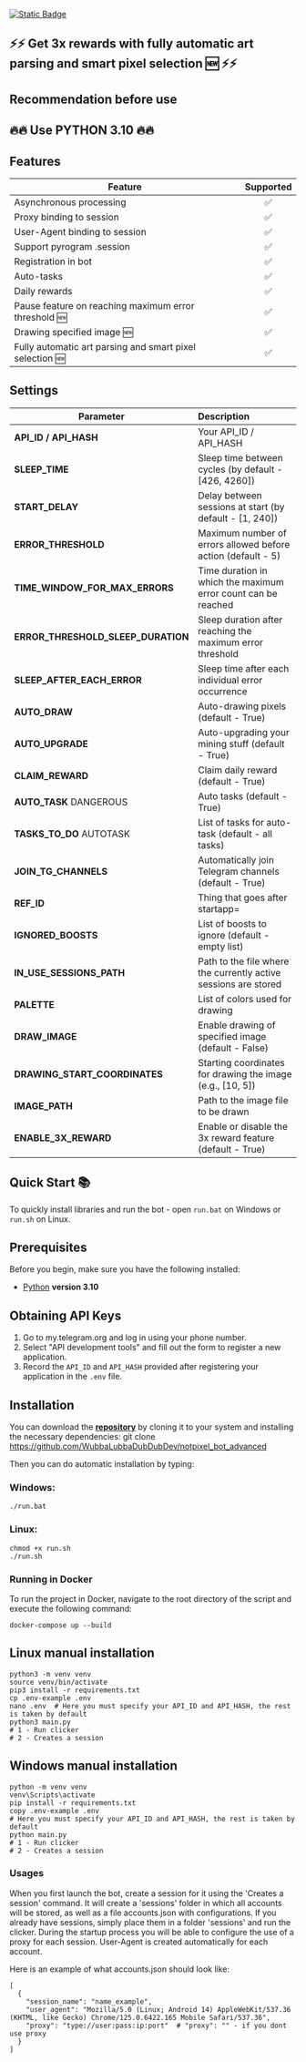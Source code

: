 [![Static Badge](https://img.shields.io/badge/Telegram-Bot%20Link-Link?style=for-the-badge&logo=Telegram&logoColor=white&logoSize=auto&color=blue)](https://t.me/notpixel/app?startapp=f411905106)

## ⚡⚡ Get 3x rewards with fully automatic art parsing and smart pixel selection 🆕 ⚡⚡

## Recommendation before use

## 🔥🔥 Use PYTHON 3.10 🔥🔥

## Features  
| Feature                                                  | Supported |
|----------------------------------------------------------|:---------:|
| Asynchronous processing                                  |     ✅     |
| Proxy binding to session                                 |     ✅     |
| User-Agent binding to session                            |     ✅     |
| Support pyrogram .session                                |     ✅     |
| Registration in bot                                      |     ✅     |
| Auto-tasks                                               |     ✅     |
| Daily rewards                                            |     ✅     |
| Pause feature on reaching maximum error threshold 🆕     |     ✅     |
| Drawing specified image 🆕                               |     ✅     |
| Fully automatic art parsing and smart pixel selection 🆕 |     ✅     |

## Settings  
| **Parameter**                      | **Description**                                                 |
|------------------------------------|:----------------------------------------------------------------|
| **API_ID / API_HASH**              | Your API_ID / API_HASH                                          |
| **SLEEP_TIME**                     | Sleep time between cycles (by default - [426, 4260])            |
| **START_DELAY**                    | Delay between sessions at start (by default - [1, 240])         |
| **ERROR_THRESHOLD**                | Maximum number of errors allowed before action (default - 5)    |
| **TIME_WINDOW_FOR_MAX_ERRORS**     | Time duration in which the maximum error count can be reached   |
| **ERROR_THRESHOLD_SLEEP_DURATION** | Sleep duration after reaching the maximum error threshold       |
| **SLEEP_AFTER_EACH_ERROR**         | Sleep time after each individual error occurrence               |
| **AUTO_DRAW**                      | Auto-drawing pixels (default - True)                            |
| **AUTO_UPGRADE**                   | Auto-upgrading your mining stuff (default - True)               |
| **CLAIM_REWARD**                   | Claim daily reward (default - True)                             |
| **AUTO_TASK** DANGEROUS            | Auto tasks (default - True)                                     |
| **TASKS_TO_DO** AUTOTASK           | List of tasks for auto-task (default - all tasks)               |
| **JOIN_TG_CHANNELS**               | Automatically join Telegram channels (default - True)           |
| **REF_ID**                         | Thing that goes after startapp=                                 |
| **IGNORED_BOOSTS**                 | List of boosts to ignore (default - empty list)                 |
| **IN_USE_SESSIONS_PATH**           | Path to the file where the currently active sessions are stored |
| **PALETTE**                        | List of colors used for drawing                                 |
| **DRAW_IMAGE**                     | Enable drawing of specified image (default - False)             |
| **DRAWING_START_COORDINATES**      | Starting coordinates for drawing the image (e.g., [10, 5])      |
| **IMAGE_PATH**                     | Path to the image file to be drawn                              |
| **ENABLE_3X_REWARD**               | Enable or disable the 3x reward feature (default - True)        |


## Quick Start 📚

To quickly install libraries and run the bot - open `run.bat` on Windows or `run.sh` on Linux.

## Prerequisites
Before you begin, make sure you have the following installed:
- [Python](https://www.python.org/downloads/) **version 3.10**

## Obtaining API Keys
1. Go to my.telegram.org and log in using your phone number.
2. Select "API development tools" and fill out the form to register a new application.
3. Record the `API_ID` and `API_HASH` provided after registering your application in the `.env` file.

## Installation
You can download the [**repository**](https://github.com/WubbaLubbaDubDubDev/notpixel_bot_advanced) by cloning it to your system and installing the necessary dependencies:
git clone https://github.com/WubbaLubbaDubDubDev/notpixel_bot_advanced


Then you can do automatic installation by typing:

### Windows:
```shell
./run.bat
```

### Linux:
```shell
chmod +x run.sh
./run.sh
```

### Running in Docker

To run the project in Docker, navigate to the root directory of the script and execute the following command:
```shell
docker-compose up --build
```

## Linux manual installation
```shell
python3 -m venv venv
source venv/bin/activate
pip3 install -r requirements.txt
cp .env-example .env
nano .env  # Here you must specify your API_ID and API_HASH, the rest is taken by default
python3 main.py
# 1 - Run clicker
# 2 - Creates a session
```

## Windows manual installation
```shell
python -m venv venv
venv\Scripts\activate
pip install -r requirements.txt
copy .env-example .env
# Here you must specify your API_ID and API_HASH, the rest is taken by default
python main.py
# 1 - Run clicker
# 2 - Creates a session
```

### Usages
When you first launch the bot, create a session for it using the 'Creates a session' command. It will create a 'sessions' folder in which all accounts will be stored, as well as a file accounts.json with configurations.
If you already have sessions, simply place them in a folder 'sessions' and run the clicker. During the startup process you will be able to configure the use of a proxy for each session.
User-Agent is created automatically for each account.

Here is an example of what accounts.json should look like:
```shell
[
  {
    "session_name": "name_example",
    "user_agent": "Mozilla/5.0 (Linux; Android 14) AppleWebKit/537.36 (KHTML, like Gecko) Chrome/125.0.6422.165 Mobile Safari/537.36",
    "proxy": "type://user:pass:ip:port"  # "proxy": "" - if you dont use proxy
  }
]
```
